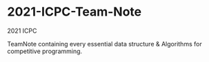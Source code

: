 # 2021-ICPC-Team-Note
2021 ICPC

TeamNote containing every essential data structure & Algorithms for competitive programming.

